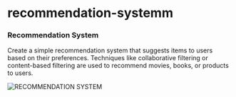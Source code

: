 # recommendation-systemm

### Recommendation System

Create a simple recommendation system that suggests items to users based on their preferences. Techniques like collaborative filtering or content-based filtering are used to recommend movies, books, or products to users.

![RECOMMENDATION SYSTEM](https://github.com/anjali200403/CODETICE/assets/150911312/badd935e-c7a0-402d-8a76-46b349b1ba2d)
